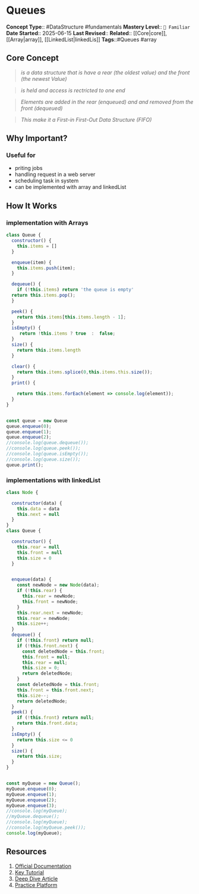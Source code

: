 # Queues

**Concept Type**:: #DataStructure #fundamentals
**Mastery Level**:: `🧠 Familiar`
**Date Started**:: 2025-06-15
**Last Revised**::
**Related**:: [[Core|core]], [[Array|array]], [[LinkedList|linkedLis]]
**Tags**::#Queues #array

## Core Concept

> _is a data structure that is have a rear (the oldest value) and the front (the newest Value)_

> _is held and access is rectricted to one end_

> _Elements are added in the rear (enqueued) and and removed from the front (dequeued)_

> _This make it a First-in First-Out Data Structure (FIFO)_

## Why Important?

### Useful for

- priting jobs
- handling request in a web server
- scheduling task in system
- can be implemented with array and linkedList

## How It Works

### implementation with Arrays

```javaScript
class Queue {
  constructor() {
    this.items = []
  }

  enqueue(item) {
    this.items.push(item);
  }

  dequeue() {
    if (!this.items) return 'the queue is empty'
  return this.items.pop();
  }

  peek() {
    return this.items[this.items.length - 1];
  }
  isEmpty() {
     return !this.items ? true  :  false;
  }
  size() {
    return this.items.length
  }

  clear() {
    return this.items.splice(0,this.items.this.size());
  }
  print() {

    return this.items.forEach(element => console.log(element));
  }
}


const queue = new Queue
queue.enqueue(0);
queue.enqueue(1);
queue.enqueue(2);
//console.log(queue.dequeue());
//console.log(queue.peek());
//console.log(queue.isEmpty());
//console.log(queue.size());
queue.print();
```

### implementations with linkedList

```javaScript
class Node {

  constructor(data) {
    this.data = data
    this.next = null
  }
}
class Queue {

  constructor() {
    this.rear = null
    this.front = null
    this.size = 0
  }


  enqueue(data) {
    const newNode = new Node(data);
    if (!this.rear) {
      this.rear = newNode;
      this.front = newNode;
    }
    this.rear.next = newNode;
    this.rear = newNode;
    this.size++;
  }
  dequeue() {
    if (!this.front) return null;
    if (!this.front.next) {
      const deletedNode = this.front;
      this.front = null;
      this.rear = null;
      this.size = 0;
      return deletedNode;
    }
    const deletedNode = this.front;
    this.front = this.front.next;
    this.size--;
    return deletedNode;
  }
  peek() {
    if (!this.front) return null;
    return this.front.data;
  }
  isEmpty() {
    return this.size <= 0
  }
  size() {
    return this.size;
  }
}


const myQueue = new Queue();
myQueue.enqueue(0);
myQueue.enqueue(1);
myQueue.enqueue(2);
myQueue.enqueue(3);
//console.log(myQueue);
//myQueue.dequeue();
//console.log(myQueue);
//console.log(myQueue.peek());
console.log(myQueue);
```

## Resources

1. [Official Documentation](https://www.geeksforgeeks.org/dsa/queue-data-structure/)
2. [Key Tutorial]()
3. [Deep Dive Article]()
4. [Practice Platform]()
